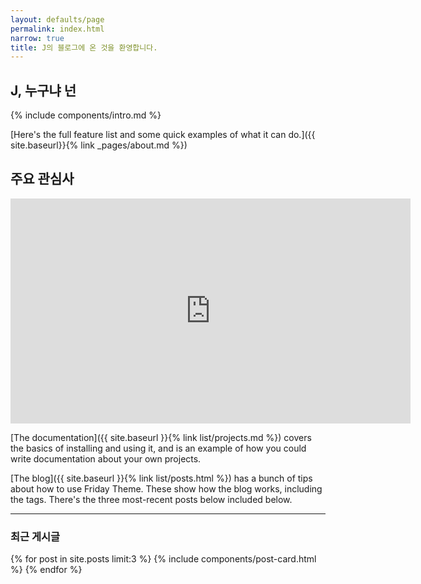 ```yaml
---
layout: defaults/page
permalink: index.html
narrow: true
title: J의 블로그에 온 것을 환영합니다.
---
```


## J, 누구냐 넌

{% include components/intro.md %}

[Here's the full feature list and some quick examples of what it can do.]({{ site.baseurl}}{% link _pages/about.md %})

## 주요 관심사

<iframe width="640" height="360" src="https://youtu.be/1UweEFUVj3s" frameborder="0" allow="autoplay; encrypted-media" allowfullscreen></iframe>  

[The documentation]({{ site.baseurl }}{% link list/projects.md %}) covers the basics of installing and using it, and is an example of how you could write documentation about your own projects.

[The blog]({{ site.baseurl }}{% link list/posts.html %}) has a bunch of tips about how to use Friday Theme. These show how the blog works, including the tags. There's the three most-recent posts below included below.

<hr />

### 최근 게시글

{% for post in site.posts limit:3 %}
{% include components/post-card.html %}
{% endfor %}


